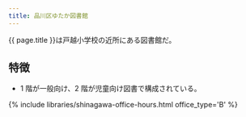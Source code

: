 ```yaml
---
title: 品川区ゆたか図書館
---
```


{{ page.title }}は戸越小学校の近所にある図書館だ。

## 特徴

* 1 階が一般向け、2 階が児童向け図書で構成されている。

{% include libraries/shinagawa-office-hours.html office_type='B' %}
